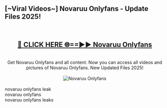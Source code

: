 <h2>[~Viral Videos~] Novaruu Onlyfans - Update Files 2025!</h2>
<br>
<div align="center">
<h2><a href="https://betterlinks.top/A2PfLJ" rel="nofollow">🔴 CLICK HERE 🌐==►► Novaruu Onlyfans</a></h2>
<br>
Get Novaruu Onlyfans and all content. Now you can access all videos and pictures of Novaruu Onlyfans. New Updated Files 2025!
<br>
<br>
<a href="https://betterlinks.top/A2PfLJ" rel="nofollow" data-target="animated-image.originalLink"><img src="https://i.ibb.co.com/WyWwxjT/player-gif2.gif" alt="Novaruu Onlyfans" style="max-width: 100%; display: inline-block;" data-target="animated-image.originalImage"></a>
</div>
<br>
novaruu onlyfans leak<br>
novaruu onlyfans<br>
novaruu onlyfans leaks